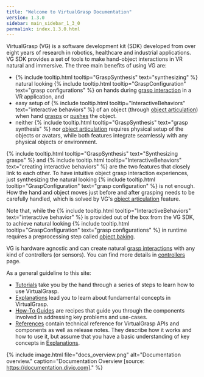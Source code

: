 ```yaml
---
title: "Welcome to VirtualGrasp Documentation"
version: 1.3.0
sidebar: main_sidebar_1_3_0
permalink: index.1.3.0.html
---
```


VirtualGrasp (VG) is a software development kit (SDK) developed from over eight years of research in robotics, healthcare and industrial applications.
VG SDK provides a set of tools to make hand-object interactions in VR natural and immersive. The three main benefits of using VG are:
* {% include tooltip.html tooltip="GraspSynthesis" text="synthesizing" %} natural looking {% include tooltip.html tooltip="GraspConfiguration" text="grasp configurations" %} on hands during [grasp interaction](grasp_interaction.1.3.0.html) in a VR application, and
* easy setup of {% include tooltip.html tooltip="InteractiveBehaviors" text="interactive behaviors" %} of an object (through [object articulation](object_articulation.1.3.0.html)) when hand [grasps](grasp_interaction.1.3.0.html) or [pushes](push_interaction.1.3.0.html) the object. 
* neither {% include tooltip.html tooltip="GraspSynthesis" text="grasp synthesis" %} nor [object articulation](object_articulation.1.3.0.html) requires physical setup of the objects or avatars, while both features integrate seamlessly with any physical objects or environment.

{% include tooltip.html tooltip="GraspSynthesis" text="Synthesizing grasps" %} and {% include tooltip.html tooltip="InteractiveBehaviors" text="creating interactive behaviors" %} are the two features that closely link to each other. 
To have intuitive object grasp interaction experiences, just synthesizing the natural looking 
{% include tooltip.html tooltip="GraspConfiguration" text="grasp configuration" %} is not enough. How the hand and object moves just before and after grasping needs to be carefully handled, which is solved by VG's [object articulation](object_articulation.1.3.0.html) feature.

Note that, while the {% include tooltip.html tooltip="InteractiveBehaviors" text="interactive behavior" %} is provided out of the box from the VG SDK, 
to achieve natural looking {% include tooltip.html tooltip="GraspConfiguration" text="grasp configurations" %} in runtime
requires a preprocessing step called [object baking](object_baking.1.3.0.html).

VG is hardware agnostic and can create natural [grasp interactions](grasp_interaction.1.3.0.html) with any kind of controllers (or sensors). 
You can find more details in [controllers](controllers.1.3.0.html) page.

As a general guideline to this site:

* [Tutorials](unity_get_started_installation.1.3.0.html) take you by the hand through a series of steps to learn how to use VirtualGrasp.
* [Explanations](controllers.1.3.0.html) lead you to learn about fundamental concepts in VirtualGrasp.
* [How-To Guides](unity_component_myvirtualgrasp.1.3.0.html) are recipes that guide you through the components involved in addressing key problems and use-cases.
* [References](virtualgrasp_unityapi.1.3.0.html) contain technical reference for VirtualGrasp APIs and components as well as release notes. They describe how it works and how to use it,
 but assume that you have a basic understanding of key concepts in [Explanations](controllers.1.3.0.html).

{% include image.html file="docs_overview.png" alt="Documentation overview." caption="Documentation Overview [source: https://documentation.divio.com]." %}